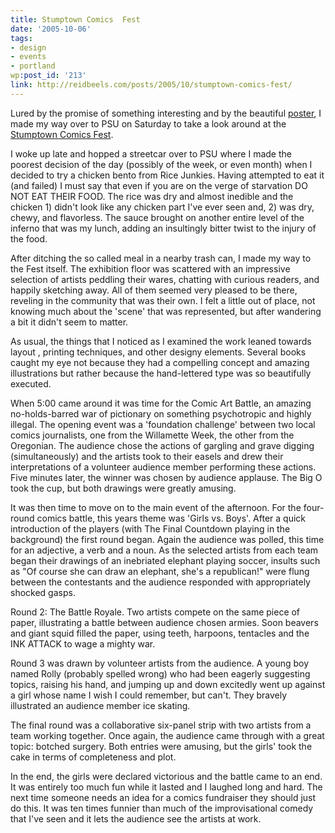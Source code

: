 ```yaml
---
title: Stumptown Comics  Fest
date: '2005-10-06'
tags:
- design
- events
- portland
wp:post_id: '213'
link: http://reidbeels.com/posts/2005/10/stumptown-comics-fest/
---
```


Lured by the promise of something interesting and by the beautiful 
[poster](http://www.pdxcomix.com/images/Final_Preview.jpg), I made my way over to PSU on Saturday to take a look around at the 
[Stumptown Comics Fest](http://www.pdxcomix.com/).

I woke up late and hopped a streetcar over to PSU where I made the poorest decision of the day (possibly of the week, or even month) when I decided to try a chicken bento from Rice Junkies. Having attempted to eat it (and failed) I must say that even if you are on the verge of starvation DO NOT EAT THEIR FOOD. The rice was dry and almost inedible and the chicken 1) didn't look like any chicken part I've ever seen and, 2) was dry, chewy, and flavorless. The sauce brought on another entire level of the inferno that was my lunch, adding an insultingly bitter twist to the injury of the food.

After ditching the so called meal in a nearby trash can, I made my way to the Fest itself. The exhibition floor was scattered with an impressive selection of artists peddling their wares, chatting with curious readers, and happily sketching away. All of them seemed very pleased to be there, reveling in the community that was their own. I felt a little out of place, not knowing much about the 'scene' that was represented, but after wandering a bit it didn't seem to matter.

As usual, the things that I noticed as I examined the work leaned towards layout , printing techniques, and other designy elements. Several books caught my eye not because they had a compelling concept and amazing illustrations but rather because the hand-lettered type was so beautifully executed.

When 5:00 came around it was time for the Comic Art Battle, an amazing no-holds-barred war of pictionary on something psychotropic and highly illegal. The opening event was a 'foundation challenge' between two local comics journalists, one from the Willamette Week, the other from the Oregonian. The audience chose the actions of gargling and grave digging (simultaneously) and the artists took to their easels and drew their interpretations of a volunteer audience member performing these actions. Five minutes later, the winner was chosen by audience applause. The Big O took the cup, but both drawings were greatly amusing.

It was then time to move on to the main event of the afternoon. For the four-round comics battle, this years theme was 'Girls vs. Boys'. After a quick introduction of the players (with 
The Final Countdown playing in the background) the first round began. Again the audience was polled, this time for an adjective, a verb and a noun. As the selected artists from each team began their drawings of an inebriated elephant playing soccer, insults such as "Of course she can draw an elephant, she's a republican!" were flung between the contestants and the audience responded with appropriately shocked gasps.

Round 2: The Battle Royale. Two artists compete on the same piece of paper, illustrating a battle between audience chosen armies. Soon beavers and giant squid filled the paper, using teeth, harpoons, tentacles and the INK ATTACK to wage a mighty war.

Round 3 was drawn by volunteer artists from the audience. A young boy named Rolly (probably spelled wrong) who had been eagerly suggesting topics, raising his hand, and jumping up and down excitedly went up against a girl whose name I wish I could remember, but can't. They bravely illustrated an audience member ice skating.

The final round was a collaborative six-panel strip with two artists from a team working together. Once again, the audience came through with a great topic: botched surgery. Both entries were amusing, but the girls' took the cake in terms of completeness and plot.

In the end, the girls were declared victorious and the battle came to an end. It was entirely too much fun while it lasted and I laughed long and hard.  The next time someone needs an idea for a comics fundraiser they should just do this.  It was ten times funnier than much of the improvisational comedy that I've seen and it lets the audience see the artists at work.

